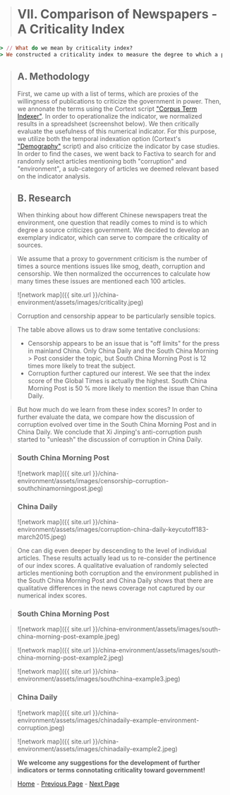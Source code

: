 <title>Example</title> <style> body { margin:0; padding:0; background-image:url("/china-environment/assets/images/Factory.pdf"); background-repeat: no-repeat; webkit-background-size: cover; moz-background-size: cover; o-background-size: cover; background-size: cover; } </style>


> # <b>VII. Comparison of Newspapers - A Criticality Index</b>
```ruby
> // What do we mean by criticality index? 
> We constructed a criticality index to measure the degree to which a publication is critical of government.  
```

> ## A. Methodology
> First, we came up with a list of terms, which are proxies of the willingness of publications to criticize the government in power. Then, we annonate the terms using the Cortext script ["Corpus Term Indexer"](https://docs.cortext.net/corpus-terms-indexer/). In order to operationalize the indicator, we normalized results in a spreadsheet (screenshot below). We then critically evaluate the usefulness of this numerical indicator. For this purpose, we utilize both the temporal indexation option (Cortext's ["Demography"](https://docs.cortext.net/demography/) script) and also criticize the indicator by case studies. In order to find the cases, we went back to Factiva to search for and randomly select articles mentioning both "corruption" and "environment", a sub-category of articles we deemed relevant based on the indicator analysis.


> ## B. Research
> When thinking about how different Chinese newspapers treat the environment, one question that readily comes to mind is to which degree a source criticizes government. We decided to develop an exemplary indicator, which can serve to compare the criticality of sources. 

> We assume that a proxy to government criticism is the number of times a source mentions issues like smog, death, corruption and censorship. We then normalized the occurrences to calculate how many times these issues are mentioned each 100 articles. 

> ![network map]({{ site.url }}/china-environment/assets/images/criticality.jpeg)

> Corruption and censorship appear to be particularly sensible topics. 

> The table above allows us to draw some tentative conclusions:
> - Censorship appears to be an issue that is "off limits" for the press in mainland China. Only China Daily and the South China Morning > Post consider the topic, but South China Morning Post is 12 times more likely to treat the subject. 
> - Corruption further captured our interest. We see that the index score of the Global Times is actually the highest. South China Morning Post is 50 % more likely to mention the issue than China Daily. 

> But how much do we learn from these index scores? In order to further evaluate the data, we compare how the discussion of corruption evolved over time in the South China Morning Post and in China Daily. We conclude that Xi Jinping's anti-corruption push started to "unleash" the discussion of corruption in China Daily.

> ### South China Morning Post
> ![network map]({{ site.url }}/china-environment/assets/images/censorship-corruption-southchinamorningpost.jpeg)

> ### China Daily
> ![network map]({{ site.url }}/china-environment/assets/images/corruption-china-daily-keycutoff183-march2015.jpeg)

> One can dig even deeper by descending to the level of individual articles. These results actually lead us to re-consider the pertinence of our index scores. A qualitative evaluation of randomly selected articles mentioning both corruption and the environment published in the South China Morning Post and China Daily shows that there are qualitative differences in the news coverage not captured by our numerical index scores. 

> ### South China Morning Post

> ![network map]({{ site.url }}/china-environment/assets/images/south-china-morning-post-example.jpeg)

> ![network map]({{ site.url }}/china-environment/assets/images/south-china-morning-post-example2.jpeg)

> ![network map]({{ site.url }}/china-environment/assets/images/southchina-example3.jpeg)



> ### China Daily

> ![network map]({{ site.url }}/china-environment/assets/images/chinadaily-example-environment-corruption.jpeg)

> ![network map]({{ site.url }}/china-environment/assets/images/chinadaily-example2.jpeg)

> <b>We welcome any suggestions for the development of further indicators or terms connotating criticality toward government!</b>

> [Home](index.md) - [Previous Page](page5.md) - [Next Page](page8.md)
